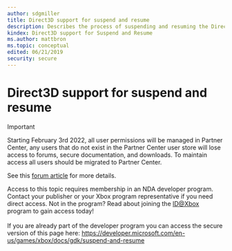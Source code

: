```yaml
---
author: sdgmiller
title: Direct3D support for suspend and resume
description: Describes the process of suspending and resuming the Direct3D graphics rendering of a Game OS title.
kindex: Direct3D support for Suspend and Resume
ms.author: mattbron
ms.topic: conceptual
edited: 06/21/2019
security: secure
---
```


# Direct3D support for suspend and resume
> [!IMPORTANT]
> Starting February 3rd 2022, all user permissions will be managed in Partner Center, any users that do not exist in the Partner Center user store will lose access to forums, secure documentation, and downloads. To maintain access all users should be migrated to Partner Center. <p></p>See this <a href="https://forums.xboxlive.com/articles/132187/breaking-change-user-access-for-forums-secure-docu.html">forum article</a> for more details.  

 Access to this topic requires membership in an NDA developer program. Contact your publisher or your Xbox program representative if you need direct access. Not in the program? Read about joining the <a href="https://www.xbox.com/Developers/id">ID@Xbox</a> program to gain access today!  <br/><br/>If you are already part of the developer program you can access the secure version of this page here: <a target="_blank" href="https://developer.microsoft.com/en-us/games/xbox/docs/gdk/suspend-and-resume">https://developer.microsoft.com/en-us/games/xbox/docs/gdk/suspend-and-resume</a>